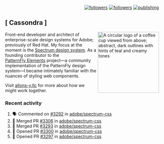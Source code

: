 <p align="right"><a rel="me" href="https://front-end.social/@castastrophe">
    <img alt="followers" title="Follow me on Mastodon" src="https://img.shields.io/mastodon/follow/109297102751309835?domain=https%3A%2F%2Ffront-end.social&label=Follow&logo=mastodon&logoColor=white&style=for-the-badge&labelColor=008080&color=006969"/></a>
  <a href="https://codepen.io/castastrophe/">
    <img alt="followers" title="Follow me on CodePen" src="https://img.shields.io/badge/23-1?color=640464&labelColor=7c007c&style=for-the-badge&logo=codepen&label=Follow"/></a>
<a href="https://castastrophe.medium.com/">
    <img alt="publishing" title="View articles on Medium" src="https://img.shields.io/badge/107-1?color=666&labelColor=444&label=subscribe&logo=medium&logoColor=white&style=for-the-badge"/></a>
</p>

## [&nbsp;Cassondra&nbsp;]

<img align="right" src="https://github-production-user-asset-6210df.s3.amazonaws.com/1840295/253016758-ba468774-1cd3-42c2-8f43-947b5eeb5edf.png" height="200" alt="A circular logo of a coffee cup viewed from above; abstract, dark outlines with hints of teal and creamy tones">

Front-end developer and architect of enterprise-scale design systems for Adobe; previously of Red Hat. My focus at the moment is the [Spectrum design system](https://github.com/adobe/spectrum-css). As a founding contributor to the [PatternFly&nbsp;Elements](https://github.com/patternfly/patternfly-elements) project&mdash;a community implementation of the PatternFly design system&mdash;I became intimately familiar with the nuances of styling web components.

Visit [allons-y.llc](http://allons-y.llc/) for more about how we might work together.

### Recent activity

<!--START_SECTION:activity-->
1. 🗣 Commented on [#3292](https://github.com/adobe/spectrum-css/pull/3292#issuecomment-2430169443) in [adobe/spectrum-css](https://github.com/adobe/spectrum-css)
2. 🎉 Merged PR [#3306](https://github.com/adobe/spectrum-css/pull/3306) in [adobe/spectrum-css](https://github.com/adobe/spectrum-css)
3. 🎉 Merged PR [#3293](https://github.com/adobe/spectrum-css/pull/3293) in [adobe/spectrum-css](https://github.com/adobe/spectrum-css)
4. 💪 Opened PR [#3300](https://github.com/adobe/spectrum-css/pull/3300) in [adobe/spectrum-css](https://github.com/adobe/spectrum-css)
5. 💪 Opened PR [#3297](https://github.com/adobe/spectrum-css/pull/3297) in [adobe/spectrum-css](https://github.com/adobe/spectrum-css)
<!--END_SECTION:activity-->
